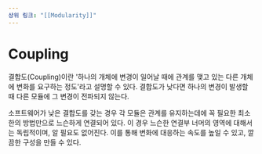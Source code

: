 ```yaml
---
상위 링크: "[[Modularity]]"
---
```

# Coupling
결합도(Coupling)이란 '하나의 개체에 변경이 일어날 때에 관계를 맺고 있는 다른 개체에 변화를 요구하는 정도'라고 설명할 수 있다. 결합도가 낮다면 하나의 변경이 발생할 때 다른 모듈에 그 변경이 전파되지 않는다. 

소프트웨어가 낮은 결합도를 갖는 경우 각 모듈은 관계를 유지하는데에 꼭 필요한 최소한의 방법만으로 느슨하게 연결되어 있다. 이 경우 느슨한 연결부 너머의 영역에 대해서는 독립적이며, 알 필요도 없어진다. 이를 통해 변화에 대응하는 속도를 높일 수 있고, 깔끔한 구성을 만들 수 있다.